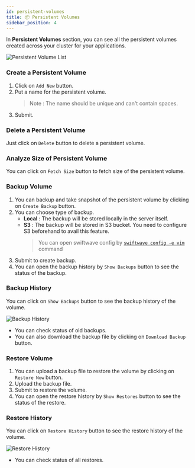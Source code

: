 ```yaml
---
id: persistent-volumes
title: 📦 Persistent Volumes
sidebar_position: 4
---
```


In **Persistent Volumes** section, you can see all the persistent volumes created across your cluster for your applications.

![Persistent Volume List](/assets/persistent-volumes.png)

### Create a Persistent Volume
1. Click on `Add New` button.
2. Put a name for the persistent volume.
   > Note : The name should be unique and can't contain spaces.
3. Submit.

### Delete a Persistent Volume
Just click on `Delete` button to delete a persistent volume.

### Analyze Size of Persistent Volume
You can click on `Fetch Size` button to fetch size of the persistent volume.

### Backup Volume
1. You can backup and take snapshot of the persistent volume by clicking on `Create Backup` button.
2. You can choose type of backup.
    - **Local** : The backup will be stored locally in the server itself.
    - **S3** : The backup will be stored in S3 bucket. You need to configure S3 beforehand to avail this feature.
      > You can open  swiftwave config by [`swiftwave config -e vim`](/docs/cli/config) command
3. Submit to create backup.
4. You can open the backup history by `Show Backups` button to see the status of the backup.

### Backup History
You can click on `Show Backups` button to see the backup history of the volume.

![Backup History](/assets/backup-history.png)

- You can check status of old backups.
- You can also download the backup file by clicking on `Download Backup` button.


### Restore Volume
1. You can upload a backup file to restore the volume by clicking on `Restore Now` button.
2. Upload the backup file.
3. Submit to restore the volume.
4. You can open the restore history by `Show Restores` button to see the status of the restore.

### Restore History
You can click on `Restore History` button to see the restore history of the volume.

![Restore History](/assets/restore-history.png)

- You can check status of all restores.